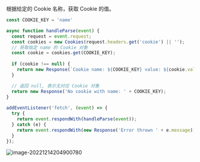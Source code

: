 根据给定的 Cookie 名称，获取 Cookie 的值。

```js
const COOKIE_KEY = 'name'

async function handleParse(event) {
  const request = event.request;
  const cookies = new Cookies(request.headers.get('cookie') || '');
  // 获取指定 name 的 Cookie 对象
  const cookie = cookies.get(COOKIE_KEY);
 
  if (cookie !== null) {
    return new Response(`Cookie name: ${COOKIE_KEY} value: ${cookie.value}`);
  }

  // 返回 null, 表示无对应 Cookie 对象
  return new Response('No cookie with name: ' + COOKIE_KEY);
}
  
addEventListener('fetch', (event) => {
  try {
    return event.respondWith(handleParse(event));
  } catch (e) {
    return event.respondWith(new Response('Error thrown ' + e.message));
  }
});

```

![image-20221214204900780](/Users/tomtomyang/Library/Containers/com.tencent.WeWorkMac/Data/Documents/Profiles/D711BAD185CCD117B3EAFB62BF1FABB4/Caches/Files/2022-12/31d6a097f33d11df7c0ce87ef73dc288/assets/image-20221214204900780.png)
